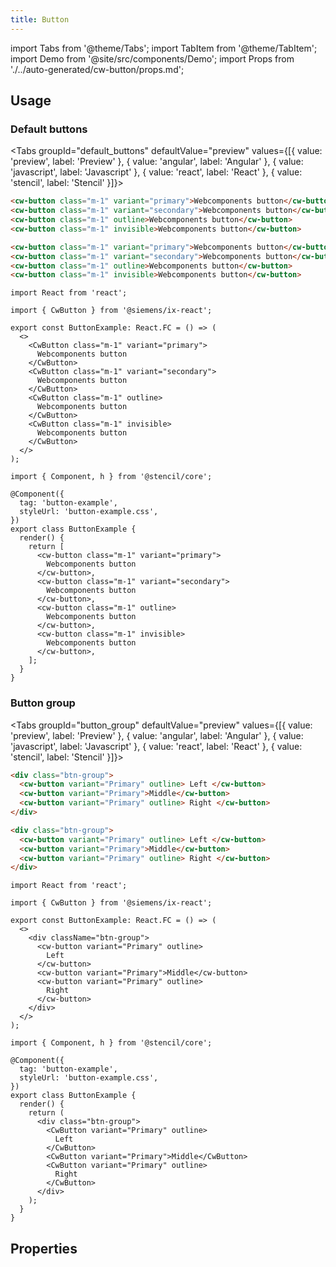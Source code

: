 ```yaml
---
title: Button
---
```


import Tabs from '@theme/Tabs';
import TabItem from '@theme/TabItem';
import Demo from '@site/src/components/Demo';
import Props from './../auto-generated/cw-button/props.md';

## Usage

### Default buttons

<Tabs groupId="default_buttons" defaultValue="preview" values={[{ value: 'preview', label: 'Preview' }, { value: 'angular', label: 'Angular' }, { value: 'javascript', label: 'Javascript' }, { value: 'react', label: 'React' }, { value: 'stencil', label: 'Stencil' }]}>

<TabItem value="preview">

<Demo name="buttons"></Demo>

</TabItem>

<TabItem value="angular">

```html
<cw-button class="m-1" variant="primary">Webcomponents button</cw-button>
<cw-button class="m-1" variant="secondary">Webcomponents button</cw-button>
<cw-button class="m-1" outline>Webcomponents button</cw-button>
<cw-button class="m-1" invisible>Webcomponents button</cw-button>
```

</TabItem>

<TabItem value="javascript">

```html
<cw-button class="m-1" variant="primary">Webcomponents button</cw-button>
<cw-button class="m-1" variant="secondary">Webcomponents button</cw-button>
<cw-button class="m-1" outline>Webcomponents button</cw-button>
<cw-button class="m-1" invisible>Webcomponents button</cw-button>
```

</TabItem>

<TabItem value="react">

```tsx
import React from 'react';

import { CwButton } from '@siemens/ix-react';

export const ButtonExample: React.FC = () => (
  <>
    <CwButton class="m-1" variant="primary">
      Webcomponents button
    </CwButton>
    <CwButton class="m-1" variant="secondary">
      Webcomponents button
    </CwButton>
    <CwButton class="m-1" outline>
      Webcomponents button
    </CwButton>
    <CwButton class="m-1" invisible>
      Webcomponents button
    </CwButton>
  </>
);
```

</TabItem>

<TabItem value="stencil">

```tsx
import { Component, h } from '@stencil/core';

@Component({
  tag: 'button-example',
  styleUrl: 'button-example.css',
})
export class ButtonExample {
  render() {
    return [
      <cw-button class="m-1" variant="primary">
        Webcomponents button
      </cw-button>,
      <cw-button class="m-1" variant="secondary">
        Webcomponents button
      </cw-button>,
      <cw-button class="m-1" outline>
        Webcomponents button
      </cw-button>,
      <cw-button class="m-1" invisible>
        Webcomponents button
      </cw-button>,
    ];
  }
}
```

</TabItem>

</Tabs>

### Button group

<Tabs groupId="button_group" defaultValue="preview" values={[{ value: 'preview', label: 'Preview' }, { value: 'angular', label: 'Angular' }, { value: 'javascript', label: 'Javascript' }, { value: 'react', label: 'React' }, { value: 'stencil', label: 'Stencil' }]}>

<TabItem value="preview">

<Demo name="button-group"></Demo>

</TabItem>

<TabItem value="angular">

```html
<div class="btn-group">
  <cw-button variant="Primary" outline> Left </cw-button>
  <cw-button variant="Primary">Middle</cw-button>
  <cw-button variant="Primary" outline> Right </cw-button>
</div>
```

</TabItem>

<TabItem value="javascript">

```html
<div class="btn-group">
  <cw-button variant="Primary" outline> Left </cw-button>
  <cw-button variant="Primary">Middle</cw-button>
  <cw-button variant="Primary" outline> Right </cw-button>
</div>
```

</TabItem>

<TabItem value="react">

```tsx
import React from 'react';

import { CwButton } from '@siemens/ix-react';

export const ButtonExample: React.FC = () => (
  <>
    <div className="btn-group">
      <cw-button variant="Primary" outline>
        Left
      </cw-button>
      <cw-button variant="Primary">Middle</cw-button>
      <cw-button variant="Primary" outline>
        Right
      </cw-button>
    </div>
  </>
);
```

</TabItem>

<TabItem value="stencil">

```tsx
import { Component, h } from '@stencil/core';

@Component({
  tag: 'button-example',
  styleUrl: 'button-example.css',
})
export class ButtonExample {
  render() {
    return (
      <div class="btn-group">
        <CwButton variant="Primary" outline>
          Left
        </CwButton>
        <CwButton variant="Primary">Middle</CwButton>
        <CwButton variant="Primary" outline>
          Right
        </CwButton>
      </div>
    );
  }
}
```

</TabItem>

</Tabs>

## Properties

<Props />
